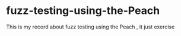 # fuzz-testing-using-the-Peach
This is my record  about fuzz testing using the Peach , it just exercise
